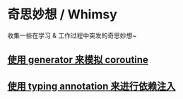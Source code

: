 # 奇思妙想 / Whimsy

收集一些在学习 & 工作过程中突发的奇思妙想~

## [使用 generator 来模拟 coroutine](./from_generator_to_coroutine/)

## [使用 typing annotation 来进行依赖注入](./dependency_injection_by_typing/)
